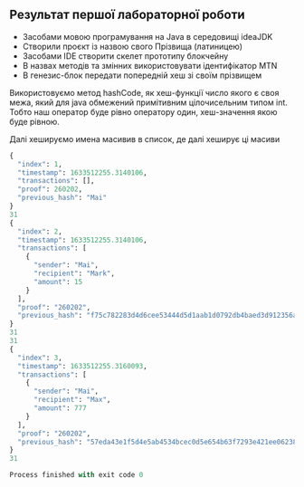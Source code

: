 ## Результат першої лабораторної роботи

- Засобами мовою програмування на Java в середовищі ideaJDK
- Створили проєкт із назвою свого Прізвища (латиницею)
- Засобами IDE створити скелет прототипу блокчейну
- В назвах методів та змінних використовувати ідентифікатор MTN
- В генезис-блок передати попередній хеш зі своїм прізвищем

Використовуємо метод hashCode, як хеш-функції число якого є своя межа, який для java обмежений примітивним цілочисельним типом int. 
Тобто наш оператор буде рівно оператору один, хеш-значення якою буде рівною.

Далі хешируємо имена масивив в список, де далі хеширує ці масиви

```py
{
  "index": 1,
  "timestamp": 1633512255.3140106,
  "transactions": [],
  "proof": 260202,
  "previous_hash": "Mai"
}
31
{
  "index": 2,
  "timestamp": 1633512255.3140106,
  "transactions": [
    {
      "sender": "Mai",
      "recipient": "Mark",
      "amount": 15
    }
  ],
  "proof": "260202",
  "previous_hash": "f75c782283d4d6cee53444d5d1aab1d0792db4baed3d912356a070499e76e170"
}
31
31
{
  "index": 3,
  "timestamp": 1633512255.3160093,
  "transactions": [
    {
      "sender": "Mai",
      "recipient": "Max",
      "amount": 777
    }
  ],
  "proof": "260202",
  "previous_hash": "57eda43e1f5d4e5ab4534bcec0d5e654b63f7293e421ee062380b9bd37d481e4"
}
31

Process finished with exit code 0

```

